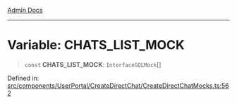 [Admin Docs](/)

***

# Variable: CHATS\_LIST\_MOCK

> `const` **CHATS\_LIST\_MOCK**: `InterfaceGQLMock`[]

Defined in: [src/components/UserPortal/CreateDirectChat/CreateDirectChatMocks.ts:562](https://github.com/PalisadoesFoundation/talawa-admin/blob/main/src/components/UserPortal/CreateDirectChat/CreateDirectChatMocks.ts#L562)
